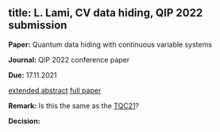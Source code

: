 title: L. Lami, CV data hiding, QIP 2022 submission
---

**Paper:** Quantum data hiding with continuous variable systems  
 
**Journal:** QIP 2022 conference paper

**Due:** 17.11.2021


[extended abstract](REF_lami2021/abstract.pdf)
[full paper](REF_lami2021/paper.pdf)


**Remark:** Is this the same as the [TQC21](REF_lami2021/tqc_abstract.pdf)?

**Decision:** 


